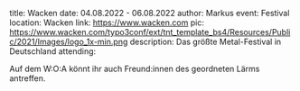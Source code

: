 title: Wacken
date: 04.08.2022 - 06.08.2022
author: Markus
event: Festival
location: Wacken
link: https://www.wacken.com
pic: https://www.wacken.com/typo3conf/ext/tnt_template_bs4/Resources/Public/2021/Images/logo_1x-min.png
description: Das größte Metal-Festival in Deutschland
attending:

Auf dem W:O:A könnt ihr auch Freund:innen des geordneten Lärms antreffen.